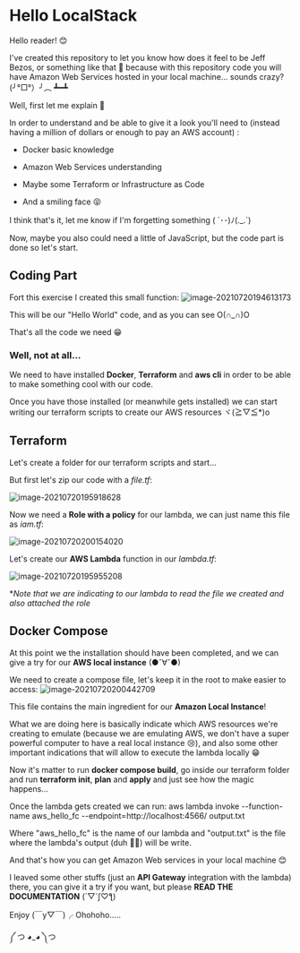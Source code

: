 # Hello LocalStack

Hello reader! 😊

I've created this repository to let you know how does it feel to be Jeff Bezos, or something like that 🤣 because with this repository code you will have Amazon Web Services hosted in your local machine... sounds crazy? (╯°□°）╯︵ ┻━┻



Well, first let me explain 🙂

In order to understand and be able to give it a look you'll need to (instead having a million of dollars or enough to pay an AWS account) :

* Docker basic knowledge

* Amazon Web Services understanding

* Maybe some Terraform or Infrastructure as Code

* And a smiling face 😝 

  

I think that's it, let me know if I'm forgetting something ( ´･･)ﾉ(._.`)

Now, maybe you also could need a little of JavaScript, but the code part is done so let's start. 

## Coding Part

Fort this exercise I created this small function: 
![image-20210720194613173](C:\Users\alan_\OneDrive\Documentos\my_local_stack\img\image-20210720194613173.png)

This will be our "Hello World" code, and as you can see O(∩_∩)O

That's all the code we need 😁



### Well, not at all...

We need to have installed **Docker**, **Terraform** and **aws cli** in order to be able to make something cool with our code.



Once you have those installed (or meanwhile gets installed) we can start writing our terraform scripts to create our AWS resources ヾ(≧▽≦*)o



## Terraform 

Let's create a folder for our terraform scripts and start...

But first let's zip our code with a *file.tf*:

![image-20210720195918628](C:\Users\alan_\OneDrive\Documentos\my_local_stack\img\image-20210720195918628.png)



Now we need a **Role with a policy** for our lambda, we can just name this file as *iam.tf*:

![image-20210720200154020](C:\Users\alan_\OneDrive\Documentos\my_local_stack\img\image-20210720200154020.png)



Let's create our **AWS Lambda** function in our *lambda.tf*: 

![image-20210720195955208](C:\Users\alan_\OneDrive\Documentos\my_local_stack\img\image-20210720195955208.png)

**Note that we are indicating to our lambda to read the file we created and also attached the role*



## Docker Compose 

At this point we the installation should have been completed, and we can give a try for our **AWS local instance** (●ˇ∀ˇ●)

We need to create a compose file, let's keep it in the root to make easier to access:
![image-20210720200442709](C:\Users\alan_\OneDrive\Documentos\my_local_stack\img\image-20210720200442709.png)

This file contains the main ingredient for our **Amazon Local Instance**! 

What we are doing here is basically indicate which AWS resources we're creating to emulate (because we are emulating AWS, we don't have a super powerful computer to have a real local instance 😢), and also some other important indications that will allow to execute the lambda locally 😁

Now it's matter to run **docker compose build**, go inside our terraform folder and run **terraform init**, **plan** and **apply** and just see how the magic happens...


Once the lambda gets created we can run: 
aws lambda invoke --function-name aws_hello_fc --endpoint=http://localhost:4566/ output.txt

Where "aws_hello_fc" is the name of our lambda and "output.txt" is the file where the lambda's output (duh 🤦‍♂️) will be write.

 

And that's how you can get Amazon Web services in your local machine 😊

I leaved some other stuffs (just an **API Gateway** integration with the lambda) there, you can give it a try if you want, but please **READ THE DOCUMENTATION** (´▽`ʃ♡ƪ)


Enjoy (￣y▽￣)╭ Ohohoho.....

 ༼ つ ◕_◕ ༽つ

